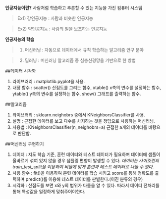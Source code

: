 **인공지능이란?**
사람처럼 학습하고 추론할 수 있는 지능을 가진 컴퓨터 시스템

>Ex1) 강인공지능 : 사람과 비슷한 인공지능

>Ex2) 약인공지능 : 사람의 일을 보조하는 인공지능

**인공지능의 학습**
>1. 머신러닝 : 자동으로 데이터에서 규칙 학습하는 알고리즘 연구 분야

>2. 딥러닝 : 머신러닝 알고리즘 중 심층신경망을 기반으로 한 방법

##데이터 시각화
1. 라이브러리 : matplotlib.pyplot을 사용.
2. 내장 함수 : scatter() 산점도를 그리는 함수, xtable() x축의 변수를 설정하는 함수, ytable() y축의 변수를 설정하는 함수, show() 그래프를 출력하는 함수.

##알고리즘
1. 라이브러리 : sklearn.neighobrs 중에서 KNeighborsClassifier를 사용.
2. 설명 : 근접한 데이터를 보고 다수를 차지하는 것을 정답으로 사용하는 머신러닝.
3. 사용법 : KNeighborsClassifier(n_neighobrs=a) 근접한 a개의 데이터를 바탕으로 판단함.

##머신러닝 구현하기
1. 데이터 : 지도 학습 기준, 훈련 데이터와 테스트 데이터가 필요하며 데이터에 샘플이 올바르게 섞여 있지 않을 경우 샘플링 편향이 발생할 수 있다. *데이터는 사이킷런의 train_test_split을 이용하여 비율에 맞게 훈련과 테스트 데이터로 나눌 수 있다.*
2. 사용 함수 : fit()을 이용하여 훈련 데이터를 학습 시키고 score를 통해 정확도를 출력하며 predict()를 이용해 테스트 데이터를 판별한다.(이진 분류의 경우)
3. 시각화 : 산점도를 보면 x와 y의 범위가 다름을 알 수 있다. 따라서 데이터 전처리를 통해 특성값을 일정하게 맞춰주어야한다. 
